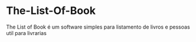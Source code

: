 # The-List-Of-Book
The List of Book é um software simples para listamento de livros e pessoas util para livrarias
